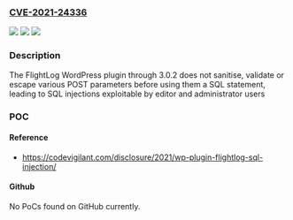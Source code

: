 ### [CVE-2021-24336](https://cve.mitre.org/cgi-bin/cvename.cgi?name=CVE-2021-24336)
![](https://img.shields.io/static/v1?label=Product&message=FlightLog&color=blue)
![](https://img.shields.io/static/v1?label=Version&message=3.0.2%3C%3D%203.0.2%20&color=brighgreen)
![](https://img.shields.io/static/v1?label=Vulnerability&message=CWE-89%20SQL%20Injection&color=brighgreen)

### Description

The FlightLog WordPress plugin through 3.0.2 does not sanitise, validate or escape various POST parameters before using them a SQL statement, leading to SQL injections exploitable by editor and administrator users

### POC

#### Reference
- https://codevigilant.com/disclosure/2021/wp-plugin-flightlog-sql-injection/

#### Github
No PoCs found on GitHub currently.

